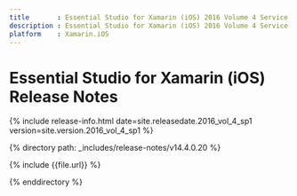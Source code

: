 ```yaml
---
title       : Essential Studio for Xamarin (iOS) 2016 Volume 4 Service Pack 1 Release Notes
description : Essential Studio for Xamarin (iOS) 2016 Volume 4 Service Pack 1 Release Notes
platform    : Xamarin.iOS
---
```


# Essential Studio for Xamarin (iOS) Release Notes

{% include release-info.html date=site.releasedate.2016_vol_4_sp1 version=site.version.2016_vol_4_sp1 %} 

{% directory path: _includes/release-notes/v14.4.0.20 %}

{% include {{file.url}} %}

{% enddirectory %}
